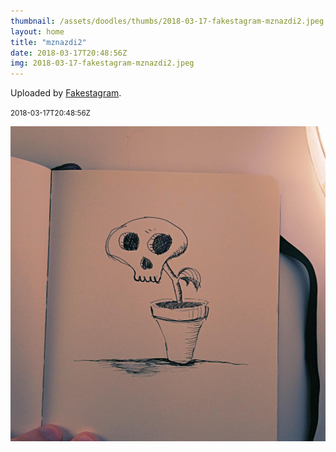 ```yaml
---
thumbnail: /assets/doodles/thumbs/2018-03-17-fakestagram-mznazdi2.jpeg
layout: home
title: "mznazdi2"
date: 2018-03-17T20:48:56Z
img: 2018-03-17-fakestagram-mznazdi2.jpeg
---
```


Uploaded by [Fakestagram](https://github.com/opyate/fakestagram).

<small>2018-03-17T20:48:56Z</small>

![Uploaded by Fakestagram](2018-03-17-fakestagram-mznazdi2.jpeg)
